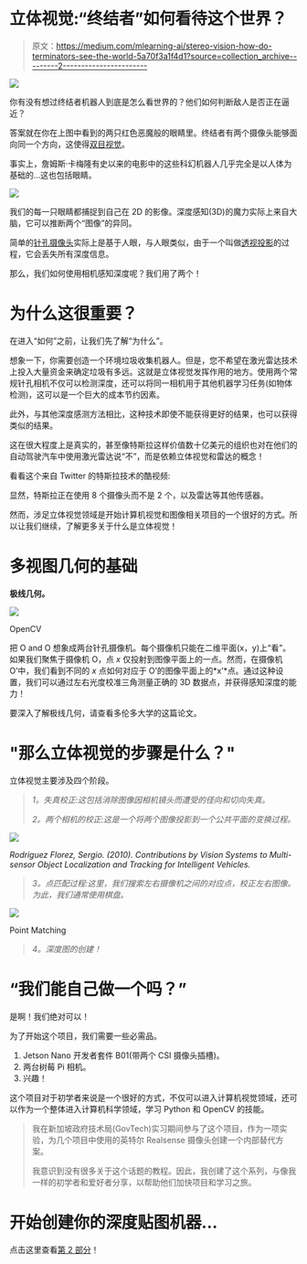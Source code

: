 # 立体视觉:“终结者”如何看待这个世界？

> 原文：<https://medium.com/mlearning-ai/stereo-vision-how-do-terminators-see-the-world-5a70f3a1f4d1?source=collection_archive---------2----------------------->

![](img/57a3338fdbb3380c203f52a505a47736.png)

你有没有想过终结者机器人到底是怎么看世界的？他们如何判断敌人是否正在逼近？

答案就在你在上图中看到的两只红色恶魔般的眼睛里。终结者有两个摄像头能够面向同一个方向，这使得[双目视觉](https://en.wikipedia.org/wiki/Binocular_vision)。

事实上，詹姆斯·卡梅隆有史以来的电影中的这些科幻机器人几乎完全是以人体为基础的…这也包括眼睛。

![](img/b3cc41177b377f26d9e82ffa26970059.png)

我们的每一只眼睛都捕捉到自己在 2D 的影像。深度感知(3D)的魔力实际上来自大脑，它可以推断两个“图像”的异同。

简单的[针孔摄像头](https://en.wikipedia.org/wiki/Pinhole_camera)实际上是基于人眼，与人眼类似，由于一个叫做[透视投影](https://en.wikipedia.org/wiki/3D_projection#Perspective_projection)的过程，它会丢失所有深度信息。

那么，我们如何使用相机感知深度呢？我们用了两个！

# 为什么这很重要？

在进入“如何”之前，让我们先了解“为什么”。

想象一下，你需要创造一个环境垃圾收集机器人。但是，您不希望在激光雷达技术上投入大量资金来确定垃圾有多远。这就是立体视觉发挥作用的地方。使用两个常规针孔相机不仅可以检测深度，还可以将同一相机用于其他机器学习任务(如物体检测)，这可以是一个巨大的成本节约因素。

此外，与其他深度感测方法相比，这种技术即使不能获得更好的结果，也可以获得类似的结果。

这在很大程度上是真实的，甚至像特斯拉这样价值数十亿美元的组织也对在他们的自动驾驶汽车中使用激光雷达说“不”，而是依赖立体视觉和雷达的概念！

看看这个来自 Twitter 的特斯拉技术的酷视频:

显然，特斯拉正在使用 8 个摄像头而不是 2 个，以及雷达等其他传感器。

然而，涉足立体视觉领域是开始计算机视觉和图像相关项目的一个很好的方式。所以让我们继续，了解更多关于什么是立体视觉！

# 多视图几何的基础

**极线几何。**

![](img/d4c520979476b06ef89f826fc2baa271.png)

OpenCV

把 O and O 想象成两台针孔摄像机。每个摄像机只能在二维平面(x，y)上“看”。如果我们聚焦于摄像机 O，点 *x* 仅投射到图像平面上的一点。然而，在摄像机 O’中，我们看到不同的 *x* 点如何对应于 O’的图像平面上的*x’*点。通过这种设置，我们可以通过左右光度校准三角测量正确的 3D 数据点，并获得感知深度的能力！

要深入了解极线几何，请查看多伦多大学的这篇论文。

# "那么立体视觉的步骤是什么？"

立体视觉主要涉及四个阶段。

> *1。失真校正:这包括消除图像因相机镜头而遭受的径向和切向失真。*
> 
> *2。两个相机的校正:这是一个将两个图像投影到一个公共平面的变换过程。*

![](img/a34b8bbdff69c0c28bea016f14ff5e25.png)

*Rodriguez Florez, Sergio. (2010). Contributions by Vision Systems to Multi-sensor Object Localization and Tracking for Intelligent Vehicles.*

> *3。点匹配过程:这里，我们搜索左右摄像机之间的对应点，校正左右图像。为此，我们通常使用棋盘。*

![](img/8c0d077592f5f9c3de21607984d6a24a.png)

Point Matching

> *4。深度图的创建！*

# “我们能自己做一个吗？”

是啊！我们绝对可以！

为了开始这个项目，我们需要一些必需品。

1.  Jetson Nano 开发者套件 B01(带两个 CSI 摄像头插槽)。
2.  两台树莓 Pi 相机。
3.  兴趣！

这个项目对于初学者来说是一个很好的方式，不仅可以进入计算机视觉领域，还可以作为一个整体进入计算机科学领域，学习 Python 和 OpenCV 的技能。

> 我在新加坡政府技术局(GovTech)实习期间参与了这个项目，作为一项实验，为几个项目中使用的英特尔 Realsense 摄像头创建一个内部替代方案。
> 
> 我意识到没有很多关于这个话题的教程。因此，我创建了这个系列，与像我一样的初学者和爱好者分享，以帮助他们加快项目和学习之旅。

# 开始创建你的深度贴图机器…

点击这里查看[第 2 部分](https://aryanvij02.medium.com/stereo-vision-making-a-depth-map-from-scratch-6cd25c82897a)！